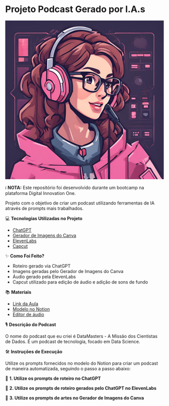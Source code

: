 # Projeto Podcast Gerado por I.A.s

![Podcast](DataMasters.png)

ℹ️ **NOTA:** Este repositório foi desenvolvido durante um bootcamp na plataforma Digital Innovation One.

Projeto com o objetivo de criar um podcast utilizando ferramentas de IA através de prompts mais trabalhados.

💻 **Tecnologias Utilizadas no Projeto**

- [ChatGPT](https://chatgpt.com)
- [Gerador de Imagens do Canva](https://www.canva.com/pt_br/gerador-imagem-ia/)
- [ElevenLabs](https://elevenlabs.io)
- [Capcut](https://www.capcut.com/pt-br/)

✨ **Como Foi Feito?**

- Roteiro gerado via ChatGPT
- Imagens geradas pelo Gerador de Imagens do Canva
- Áudio gerado pela ElevenLabs
- Capcut utilizado para edição de áudio e adição de sons de fundo

📚 **Materiais**

- [Link da Aula](https://web.dio.me/lab/criando-um-podcast-com-ias/learning/3f37b3c7-b680-482e-8994-1644f1045a63?back=/track/santander-2024-fundamentos-de-ia-para-devs) 
- [Modelo no Notion](https://helpful-jump-17b.notion.site/PAS-Podcast-AI-Studio-210489e15d7a4a73b743bb159e45d06f)
- [Editor de áudio](https://www.capcut.com/pt-br/)

🎙️ **Descrição do Podcast**

O nome do podcast que eu criei é DataMasters - A Missão dos Cientistas de Dados. É um podcast de tecnologia, focado em Data Science.

🛠️ **Instruções de Execução**

Utilize os prompts fornecidos no modelo do Notion para criar um podcast de maneira automatizada, seguindo o passo a passo abaixo:

🤖 **1. Utilize os prompts de roteiro no ChatGPT**

🤖 **2. Utilize os prompts de roteiro gerados pelo ChatGPT no ElevenLabs**

🤖 **3. Utilize os prompts de artes no Gerador de Imagens do Canva**
